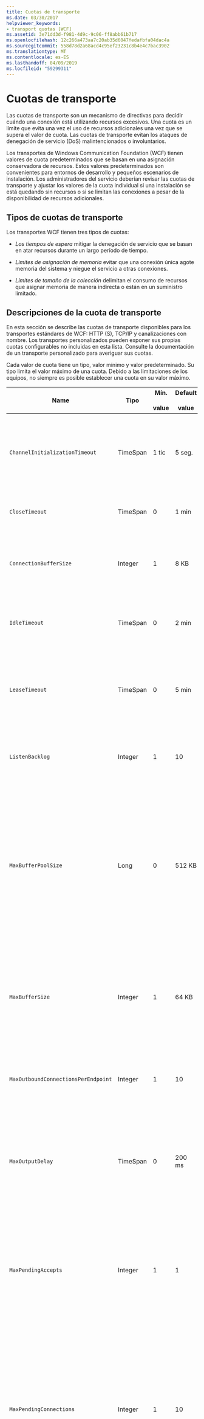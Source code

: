 ```yaml
---
title: Cuotas de transporte
ms.date: 03/30/2017
helpviewer_keywords:
- transport quotas [WCF]
ms.assetid: 3e71dd3d-f981-4d9c-9c06-ff8abb61b717
ms.openlocfilehash: 12c266a473aa7c20ab35d6047fedafbfa04dac4a
ms.sourcegitcommit: 558d78d2a68acd4c95ef23231c8b4e4c7bac3902
ms.translationtype: MT
ms.contentlocale: es-ES
ms.lasthandoff: 04/09/2019
ms.locfileid: "59299311"
---
```

# <a name="transport-quotas"></a>Cuotas de transporte
Las cuotas de transporte son un mecanismo de directivas para decidir cuándo una conexión está utilizando recursos excesivos. Una cuota es un límite que evita una vez el uso de recursos adicionales una vez que se supera el valor de cuota. Las cuotas de transporte evitan los ataques de denegación de servicio (DoS) malintencionados o involuntarios.  
  
 Los transportes de Windows Communication Foundation (WCF) tienen valores de cuota predeterminados que se basan en una asignación conservadora de recursos. Estos valores predeterminados son convenientes para entornos de desarrollo y pequeños escenarios de instalación. Los administradores del servicio deberían revisar las cuotas de transporte y ajustar los valores de la cuota individual si una instalación se está quedando sin recursos o si se limitan las conexiones a pesar de la disponibilidad de recursos adicionales.  
  
## <a name="types-of-transport-quotas"></a>Tipos de cuotas de transporte  
 Los transportes WCF tienen tres tipos de cuotas:  
  
-   *Los tiempos de espera* mitigar la denegación de servicio que se basan en atar recursos durante un largo período de tiempo.  
  
-   *Límites de asignación de memoria* evitar que una conexión única agote memoria del sistema y niegue el servicio a otras conexiones.  
  
-   *Límites de tamaño de la colección* delimitan el consumo de recursos que asignar memoria de manera indirecta o están en un suministro limitado.  
  
## <a name="transport-quota-descriptions"></a>Descripciones de la cuota de transporte  
 En esta sección se describe las cuotas de transporte disponibles para los transportes estándares de WCF: HTTP (S), TCP/IP y canalizaciones con nombre. Los transportes personalizados pueden exponer sus propias cuotas configurables no incluidas en esta lista. Consulte la documentación de un transporte personalizado para averiguar sus cuotas.  
  
 Cada valor de cuota tiene un tipo, valor mínimo y valor predeterminado. Su tipo limita el valor máximo de una cuota. Debido a las limitaciones de los equipos, no siempre es posible establecer una cuota en su valor máximo.  
  
|Name|Tipo|Mín.<br /><br /> value|Default<br /><br /> value|Descripción|  
|----------|----------|--------------------|-----------------------|-----------------|  
|`ChannelInitializationTimeout`|TimeSpan|1 tic|5 seg.|Tiempo máximo a esperar para que una conexión envíe el preámbulo durante la lectura inicial. Estos datos se reciben antes de que se produzca la autenticación. Este valor es generalmente mucho más pequeño que el valor de cuota de `ReceiveTimeout`.|  
|`CloseTimeout`|TimeSpan|0|1 min|El tiempo máximo que se ha de esperar para que una conexión se cierre antes de que el transporte produzca una excepción.|  
|`ConnectionBufferSize`|Integer|1|8 KB|Tamaño, en bytes, de los búfers de transmisión y recepción del transporte subyacente. Si se aumenta el tamaño de búfer, se puede mejorar el rendimiento al enviar mensajes grandes.|  
|`IdleTimeout`|TimeSpan|0|2 min|Tiempo máximo que una conexión agrupada puede permanecer inactiva antes de cerrarse.<br /><br /> Este ajuste solo se aplica a las conexiones agrupadas.|  
|`LeaseTimeout`|TimeSpan|0|5 min|Duración máxima de una conexión agrupada activa. Después de que transcurra la hora especificada, la conexión se cierra después de que se repare la solicitud actual.<br /><br /> Este ajuste solo se aplica a las conexiones agrupadas.|  
|`ListenBacklog`|Integer|1|10|Número máximo de conexiones que el agente de escucha puede tener sin atender antes de que se denieguen las conexiones adicionales a ese punto de conexión.|  
|`MaxBufferPoolSize`|Long|0|512 KB|Memoria máxima, en bytes, que el transporte dedica a agrupar los búferes de mensajes reutilizables. Cuando el grupo no puede proporcionar un búfer de mensaje, se asigna un nuevo búfer para el uso temporal.<br /><br /> Las instalaciones que crean muchos generadores de canales o agentes de escucha pueden asignar grandes cantidades de memoria para grupos de búferes. Reducir este tamaño de búfer puede reducir en gran mediad el uso de memoria en este escenario.|  
|`MaxBufferSize`|Integer|1|64 KB|Tamaño máximo, en bytes, de un búfer utilizado para la secuenciación de datos. Si no se establece esta cuota de transporte, o el transporte no está utilizando la transmisión por secuencias, el valor de cuota es igual que el valor de cuota `MaxReceivedMessageSize` o <xref:System.Int32.MaxValue>, lo que sea más pequeño.|  
|`MaxOutboundConnectionsPerEndpoint`|Integer|1|10|Número máximo de conexiones salientes que pueden asociarse a un punto de conexión determinado.<br /><br /> Este ajuste solo se aplica a las conexiones agrupadas.|  
|`MaxOutputDelay`|TimeSpan|0|200 ms|Tiempo máximo que se debe esperar después de una operación de envío para procesar por lotes los mensajes adicionales en una única operación. Se envían los mensajes antes si el búfer del transporte subyacente se llena. Mediante el envío de mensajes adicionales, no se restablece el período del retraso.|  
|`MaxPendingAccepts`|Integer|1|1|Número máximo de aceptaciones para los canales que el agente de escucha puede tener en espera.<br /><br /> Hay un intervalo de tiempo entre la completación de la aceptación y el inicio de una nueva aceptación. El aumento de este tamaño de colección puede evitar que se quiten clientes que conecten durante este intervalo.|  
|`MaxPendingConnections`|Integer|1|10|Número máximo de conexiones que el agente de escucha puede tener en espera para que la aplicación las acepte. Cuando se supera este valor de cuota, se pierden las nuevas conexiones entrantes en lugar de esperar a ser aceptadas.<br /><br /> Características de conexión como la seguridad de mensaje pueden hacer que un cliente abra más de una conexión. Los administradores de servicio deberían tener en cuenta estas conexiones adicionales al establecer este valor de cuota.|  
|`MaxReceivedMessageSize`|Long|1|64 KB|Tamaño máximo, en bytes, de un mensaje recibido, incluyendo los encabezados, antes de que el transporte produzca una excepción.|  
|`OpenTimeout`|TimeSpan|0|1 min|El tiempo máximo que se ha de esperar para que una conexión se establezca antes de que el transporte produzca una excepción.|  
|`ReceiveTimeout`|TimeSpan|0|10 min|El tiempo máximo a esperar para que una operación de lectura se complete antes de que el transporte produzca una excepción.|  
|`SendTimeout`|Timespan|0|1 min|El tiempo máximo a esperar para que una operación de escritura se complete antes de que el transporte produzca una excepción.|  
  
 Las cuotas de transporte `MaxPendingConnections` y `MaxOutboundConnectionsPerEndpoint` se combinan en una cuota de transporte única llamada `MaxConnections` cuando se establece a través del enlace o configuración. Solo el elemento de enlace permite ajustar estos valores individualmente. La cuota de transporte `MaxConnections` tiene el mismo mínimo y valores predeterminados.  
  
## <a name="setting-transport-quotas"></a>Establecimiento de cuotas de transporte  
 Las cuotas de transporte se establecen a través del elemento de enlace de transporte, el enlace de transporte, la configuración de la aplicación o la directiva de host. En este documento no se explica cómo establecer transportes mediante la directiva de host. Consulte la documentación del transporte subyacente para descubrir los ajustes de las cuotas de directivas de host. El [configurar HTTP y HTTPS](../../../../docs/framework/wcf/feature-details/configuring-http-and-https.md) tema describe la configuración de cuota para el controlador Http.sys. Busque más información en Microsoft Knowledge Base sobre cómo configurar los límites de Windows en HTTP, TCP/IP y conexiones de canalización con nombre.  
  
 Otros tipos de cuotas se aplican indirectamente a los transportes. El codificador del mensaje que utiliza el transporte para transformar un mensaje en bytes puede tener sus propios valores de cuota. No obstante, estas cuotas son independientes del tipo de transporte que se use.  
  
### <a name="controlling-transport-quotas-from-the-binding-element"></a>Control de las cuotas de transporte a partir del elemento de enlace  
 Establecer las cuotas de transporte a través del elemento de enlace proporciona la máxima flexibilidad para controlar el comportamiento del transporte. Los tiempos de espera predeterminados para operaciones de cierre, apertura, recepción y envío se toman del enlace cuando se crea un canal.  
  
|Name|HTTP|TCP/IP|Canalización con nombre|  
|----------|----------|-------------|----------------|  
|`ChannelInitializationTimeout`||X|X|  
|`CloseTimeout`||||  
|`ConnectionBufferSize`||X|X|  
|`IdleTimeout`||X|X|  
|`LeaseTimeout`||X||  
|`ListenBacklog`||X||  
|`MaxBufferPoolSize`|X|X|X|  
|`MaxBufferSize`|X|X|X|  
|`MaxOutboundConnectionsPerEndpoint`||X|X|  
|`MaxOutputDelay`||X|X|  
|`MaxPendingAccepts`||X|X|  
|`MaxPendingConnections`||X|X|  
|`MaxReceivedMessageSize`|X|X|X|  
|`OpenTimeout`||||  
|`ReceiveTimeout`||||  
|`SendTimeout`||||  
  
### <a name="controlling-transport-quotas-from-the-binding"></a>Control de las cuotas de transporte a partir del enlace  
 Establecer las cuotas de transporte a través del enlace ofrece un conjunto simplificado de cuotas de entre las que elegir al mismo tiempo que se proporciona acceso a los valores de cuota más comunes.  
  
|Name|HTTP|TCP/IP|Canalización con nombre|  
|----------|----------|-------------|----------------|  
|`ChannelInitializationTimeout`||||  
|`CloseTimeout`|X|X|X|  
|`ConnectionBufferSize`||||  
|`IdleTimeout`||||  
|`LeaseTimeout`||||  
|`ListenBacklog`||X||  
|`MaxBufferPoolSize`|X|X|X|  
|`MaxBufferSize`|1|X|X|  
|`MaxOutboundConnectionsPerEndpoint`||2|2|  
|`MaxOutputDelay`||||  
|`MaxPendingAccepts`||||  
|`MaxPendingConnections`||2|2|  
|`MaxReceivedMessageSize`|X|X|X|  
|`OpenTimeout`|X|X|X|  
|`ReceiveTimeout`|X|X|X|  
|`SendTimeout`|X|X|X|  
  
1. La cuota de transporte `MaxBufferSize` solo está disponible en el enlace `BasicHttp`. Los enlaces `WSHttp` son para escenarios que no admitan modos de transporte de transmisión por secuencias.  
  
2. Las cuotas de transporte `MaxPendingConnections` y `MaxOutboundConnectionsPerEndpoint` se combinan en una cuota de transporte única llamada `MaxConnections`.  
  
### <a name="controlling-transport-quotas-from-configuration"></a>Control de las cuotas de transporte a partir de la configuración  
 La configuración de la aplicación puede establecer las mismas cuotas de transporte como obtener acceso directamente a las propiedades en un enlace. En archivos de configuración, el nombre de una cuota de transporte se inicia siempre con una minúscula. Por ejemplo, la propiedad `CloseTimeout` en un enlace corresponde al valor `closeTimeout` en la configuración y la propiedad `MaxConnections` en un enlace corresponde al valor `maxConnections` en la configuración.  
  
## <a name="see-also"></a>Vea también

- <xref:System.ServiceModel.Channels.HttpsTransportBindingElement>
- <xref:System.ServiceModel.Channels.HttpTransportBindingElement>
- <xref:System.ServiceModel.Channels.TcpTransportBindingElement>
- <xref:System.ServiceModel.Channels.NamedPipeTransportBindingElement>
- <xref:System.ServiceModel.Channels.ConnectionOrientedTransportBindingElement>
- <xref:System.ServiceModel.Channels.TransportBindingElement>
